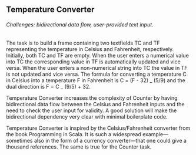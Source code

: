 ## Temperature Converter

###### Challenges: bidirectional data flow, user-provided text input.

The task is to build a frame containing two textfields TC and TF representing the temperature in Celsius and Fahrenheit, respectively. Initially, both TC and TF are empty. When the user enters a numerical value into TC the corresponding value in TF is automatically updated and vice versa. When the user enters a non-numerical string into TC the value in TF is not updated and vice versa. The formula for converting a temperature C in Celsius into a temperature F in Fahrenheit is C = (F - 32) _ (5/9) and the dual direction is F = C _ (9/5) + 32.

Temperature Converter increases the complexity of Counter by having bidirectional data flow between the Celsius and Fahrenheit inputs and the need to check the user input for validity. A good solution will make the bidirectional dependency very clear with minimal boilerplate code.

Temperature Converter is inspired by the Celsius/Fahrenheit converter from the book Programming in Scala. It is such a widespread example—sometimes also in the form of a currency converter—that one could give a thousand references. The same is true for the Counter task.
